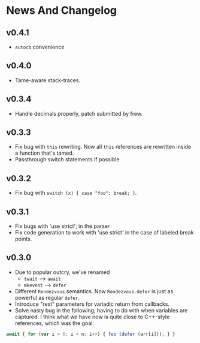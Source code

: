 News And Changelog
==================

v0.4.1
------
* `autocb` convenience

v0.4.0
------
* Tame-aware stack-traces.

v0.3.4
------
* Handle decimals properly, patch submitted by frew.

v0.3.3
-------
* Fix bug with `this` rewriting. Now all `this` references are rewritten inside a function that's tamed.
* Passthrough switch statements if possible

v0.3.2
------
* Fix bug with `switch (x) { case "foo": break; }`.

v0.3.1
-------
* Fix bugs with 'use strict'; in the parser
* Fix code generation to work with 'use strict' in the case of labeled break
points.

v0.3.0
------
 
* Due to popular outcry, we've renamed
    * `twait` --> `await`
    * `mkevent` --> `defer`
* Different `Rendezvous` semantics.  Now `Rendezvous.defer` is just as
  powerful as regular `defer`.
* Introduce "rest" parameters for variadic return from callbacks.
* Solve nasty bug in the following, having to do with when variables
are captured.  I think what we have now is quite close to C++-style
references, which was the goal:

```javascript
await { for (var i = 0; i < n; i++) { foo (defer (arr[i])); } }
```
